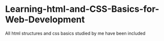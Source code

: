 # Learning-html-and-CSS-Basics-for-Web-Development
All html structures and css basics studied by me have been included
